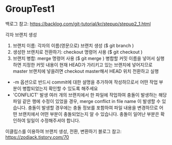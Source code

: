 # GroupTest1

백로그 참고: https://backlog.com/git-tutorial/kr/stepup/stepup2_1.html

각자 브랜치 생성
1. 브랜치 이름: 각자의 이름(영문으로) 브랜치 생성
  ($ git branch <branchname>)
2. 생성한 브랜치로 전환하기: checkout 명령어 사용
  ($ git checkout <branch>)
3. 브랜치 병합: merge 명령어 사용
  ($ git merge <commit>)
  병합할 커밋 이름을 넣어서 실행하면 지정한 커밋 내용이 현재 HEAD가 가리키고 있는 브랜치에 넣어지므로 master
  브랜치에 넣을려면 checkout master해서 HEAD 위치 전환하고 실행
* -m 옵션으로 반드시 commit에 대한 설명을 추가하여 작성하므로서 어떤 작업 부분이 병합되었는지 확인할 수 있도록 해주세요
* 'CONFLICT' 발생 
    여러 개의 브랜치에서 한 파일에 작업하여 충돌이 발생하는 해당 파일 같은 행에 수정이 있었을 경우, merge conflict in file name
  이 발생할 수 있습니다. 
    충돌이 발생할 경우에는 충돌 정보를 포함하여 파일 내용을 변경하므로 어떤 브랜치에서 어떤 부분이 충돌되었는지 알 수 있습니다. 
    충돌이 일어난 부분은 확인하여 일일이 수정해주셔야 합니다. 

이클립스를 이용하여 브랜치 생성, 전환, 변환하기
블로그 참고: https://zodiack.tistory.com/70
